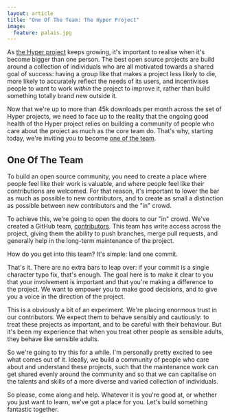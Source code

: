 ```yaml
---
layout: article
title: "One Of The Team: The Hyper Project"
image:
  feature: palais.jpg
---
```


As [the Hyper project](http://python-hyper.org/) keeps growing, it's important to realise when it's become bigger than one person. The best open source projects are build around a collection of individuals who are all motivated towards a shared goal of success: having a group like that makes a project less likely to die, more likely to accurately reflect the needs of its users, and incentivises people to want to work *within* the project to improve it, rather than build something totally brand new outside it.

Now that we're up to more than 45k downloads per month across the set of Hyper projects, we need to face up to the reality that the ongoing good health of the Hyper project relies on building a community of people who care about the project as much as the core team do. That's why, starting today, we're inviting you to become [one of the team](http://python-hyper.org/en/latest/one-of-the-team.html).

## One Of The Team

To build an open source community, you need to create a place where people feel like their work is valuable, and where people feel like their contributions are welcomed. For that reason, it's important to lower the bar as much as possible to new contributors, and to create as small a distinction as possible between new contributors and the "in" crowd.

To achieve this, we're going to open the doors to our "in" crowd. We've created a GitHub team, [contributors](https://github.com/orgs/python-hyper/teams/contributors). This team has write access across the project, giving them the ability to push branches, merge pull requests, and generally help in the long-term maintenance of the project.

How do you get into this team? It's simple: land one commit.

That's it. There are no extra bars to leap over: if your commit is a single character typo fix, that's enough. The goal here is to make it clear to you that your involvement is important and that you're making a difference to the project. We want to empower you to make good decisions, and to give you a voice in the direction of the project.

This is a obviously a bit of an experiment. We're placing enormous trust in our contributors. We expect them to behave sensibly and cautiously: to treat these projects as important, and to be careful with their behaviour. But it's been my experience that when you treat other people as sensible adults, they behave like sensible adults.

So we're going to try this for a while. I'm personally pretty excited to see what comes out of it. Ideally, we build a community of people who care about and understand these projects, such that the maintenance work can get shared evenly around the community and so that we can capitalise on the talents and skills of a more diverse and varied collection of individuals.

So please, come along and help. Whatever it is you're good at, or whether you just want to learn, we've got a place for you. Let's build something fantastic together.
